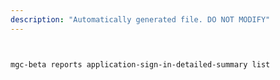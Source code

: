 ```yaml
---
description: "Automatically generated file. DO NOT MODIFY"
---
```


```bash


mgc-beta reports application-sign-in-detailed-summary list

```